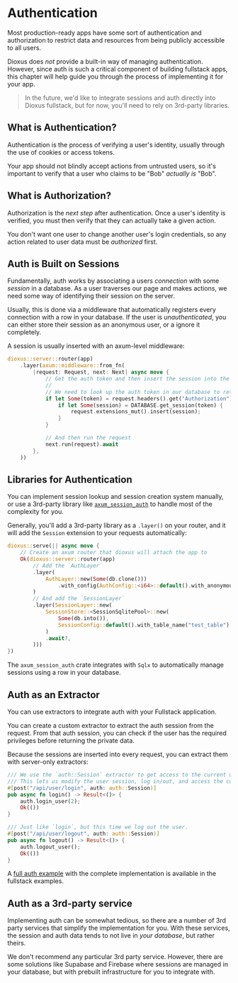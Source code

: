 # Authentication

Most production-ready apps have some sort of authentication and authorization to restrict data and resources from being publicly accessible to all users.

Dioxus does *not* provide a built-in way of managing authentication. However, since auth is such a critical component of building fullstack apps, this chapter will help guide you through the process of implementing it for your app.

> In the future, we'd like to integrate sessions and auth directly into Dioxus fullstack, but for now, you'll need to rely on 3rd-party libraries.

## What is Authentication?

Authentication is the process of verifying a user's identity, usually through the use of cookies or access tokens.

Your app should not blindly accept actions from untrusted users, so it's important to verify that a user who claims to be "Bob" *actually is* "Bob".

## What is Authorization?

Authorization is the *next step* after authentication. Once a user's identity is verified, you must then verify that they can actually take a given action.

You don't want one user to change another user's login credentials, so any action related to user data must be *authorized* first.

## Auth is Built on Sessions

Fundamentally, auth works by associating a users *connection* with some *session* in a database. As a user traverses our page and makes actions, we need some way of identifying their session on the server.

Usually, this is done via a middleware that automatically registers every connection with a row in your database. If the user is *unauthenticated*, you can either store their session as an anonymous user, or a ignore it completely.

A session is usually inserted with an axum-level middleware:

```rust
dioxus::server::router(app)
    .layer(axum::middleware::from_fn(
        |request: Request, next: Next| async move {
            // Get the auth token and then insert the session into the request's extensions
            //
            // We need to look up the auth token in our database to retrieve the session
            if let Some(token) = request.headers().get("Authorization") {
                if let Some(session) = DATABASE.get_session(token) {
                    request.extensions_mut().insert(session);
                }
            }

            // And then run the request
            next.run(request).await
        },
    ))
```

## Libraries for Authentication

You can implement session lookup and session creation system manually, or use a 3rd-party library like [`axum_session_auth`](https://crates.io/crates/axum_session_auth) to handle most of the complexity for you.

Generally, you'll add a 3rd-party library as a `.layer()` on your router, and it will add the `Session` extension to your requests automatically:

```rust
dioxus::serve(|| async move {
    // Create an axum router that dioxus will attach the app to
    Ok(dioxus::server::router(app)
        // Add the `AuthLayer`
        .layer(
            AuthLayer::new(Some(db.clone()))
                .with_config(AuthConfig::<i64>::default().with_anonymous_user_id(Some(1))),
        )
        // And add the `SessionLayer`
        .layer(SessionLayer::new(
            SessionStore::<SessionSqlitePool>::new(
                Some(db.into()),
                SessionConfig::default().with_table_name("test_table"),
            )
            .await?,
        )))
})
```

The `axum_session_auth` crate integrates with `Sqlx` to automatically manage sessions using a row in your database.


## Auth as an Extractor

You can use extractors to integrate auth with your Fullstack application.

You can create a custom extractor to extract the auth session from the request. From that auth session, you can check if the user has the required privileges before returning the private data.

Because the sessions are inserted into every request, you can extract them with server-only extractors:

```rust
/// We use the `auth::Session` extractor to get access to the current user session.
/// This lets us modify the user session, log in/out, and access the current user.
#[post("/api/user/login", auth: auth::Session)]
pub async fn login() -> Result<()> {
    auth.login_user(2);
    Ok(())
}

/// Just like `login`, but this time we log out the user.
#[post("/api/user/logout", auth: auth::Session)]
pub async fn logout() -> Result<()> {
    auth.logout_user();
    Ok(())
}
```

A [full auth example](https://github.com/DioxusLabs/dioxus/blob/7102bc3b6a0ddea3a9e71423fc6d667df8d956f3/examples/07-fullstack/auth/src/main.rs) with the complete implementation is available in the fullstack examples.

## Auth as a 3rd-party service

Implementing auth can be somewhat tedious, so there are a number of 3rd party services that simplify the implementation for you. With these services, the session and auth data tends to not live in *your database*, but rather theirs.

We don't recommend any particular 3rd party service. However, there are some solutions like Supabase and Firebase where sessions are managed in your database, but with prebuilt infrastructure for you to integrate with.
